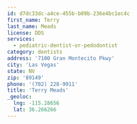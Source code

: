 ```yaml
---
id: d7dc33dc-a4ce-455b-b09b-236e4bc1ec4c
first_name: Terry
last_name: Meads
license: DDS
services:
  - pediatric-dentist-or-pedodontist
category: dentists
address: '7100 Gran Montecito Pkwy'
city: 'Las Vegas'
state: NV
zip: '89149'
phone: '(702) 228-9911'
title: 'Terry Meads'
_geoloc:
  lng: -115.28656
  lat: 36.266266
---
```

